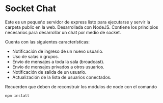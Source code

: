# Socket Chat

Este es un pequeño servidor de express listo para ejecutarse y servir la carpeta public en la web. Desarrollada con NodeJS. Contiene los principios necesarios para desarrollar un chat por medio de socket.

Cuenta con las siguientes características:

* Notificación de ingreso de un nuevo usuario.
* Uso de salas o grupos.
* Envío de mensajes a toda la sala (broadcast).
* Envío de mensajes privados a otros usuarios.
* Notificación de salida de un usuario.
* Actualización de la lista de usuarios conectados.

Recuerden que deben de reconstruir los módulos de node con el comando

```
npm install
```